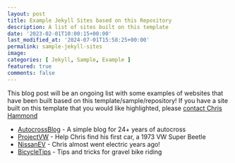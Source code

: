 ```yaml
---
layout: post
title: Example Jekyll Sites based on this Repository
description: A list of sites built on this template
date: '2023-02-01T10:00:15+00:00'
last_modified_at: '2024-07-01T15:58:25+00:00'
permalink: sample-jekyll-sites
image: 
categories: [ Jekyll, Sample, Example ]
featured: true
comments: false 
---
```

This blog post will be an ongoing list with some examples of websites that have been built based on this template/sample/repository! If you have a site built on this template that you would like highlighted, please [contact Chris Hammond](https://chrishammond.com/contact)

- [AutocrossBlog](https://www.autocrossblog.com) - A simple blog for 24+ years of autocross
- [ProjectVW](https://www.projectvw.com) - Help Chris find his first car, a 1973 VW Super Beetle
- [NissanEV](https://www.nissanev.com) - Chris almost went electric years ago!
- [BicycleTips](https://www.bicycletips.com) - Tips and tricks for gravel bike riding
